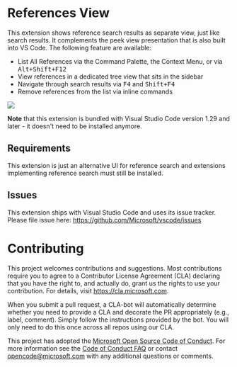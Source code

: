 # References View

This extension shows reference search results as separate view, just like search results. It complements the peek view presentation that is also built into VS Code. The following feature are available:

- List All References via the Command Palette, the Context Menu, or via <kbd>Alt+Shift+F12</kbd>
- View references in a dedicated tree view that sits in the sidebar
- Navigate through search results via <kbd>F4</kbd> and <kbd>Shift+F4</kbd>
- Remove references from the list via inline commands

![](https://raw.githubusercontent.com/microsoft/vscode-references-view/master/media/demo.png)

**Note** that this extension is bundled with Visual Studio Code version 1.29 and later - it doesn't need to be installed anymore.

## Requirements

This extension is just an alternative UI for reference search and extensions implementing reference search must still be installed.

## Issues

This extension ships with Visual Studio Code and uses its issue tracker. Please file issue here: https://github.com/Microsoft/vscode/issues

# Contributing

This project welcomes contributions and suggestions. Most contributions require you to agree to a
Contributor License Agreement (CLA) declaring that you have the right to, and actually do, grant us
the rights to use your contribution. For details, visit https://cla.microsoft.com.

When you submit a pull request, a CLA-bot will automatically determine whether you need to provide
a CLA and decorate the PR appropriately (e.g., label, comment). Simply follow the instructions
provided by the bot. You will only need to do this once across all repos using our CLA.

This project has adopted the [Microsoft Open Source Code of Conduct](https://opensource.microsoft.com/codeofconduct/).
For more information see the [Code of Conduct FAQ](https://opensource.microsoft.com/codeofconduct/faq/) or
contact [opencode@microsoft.com](mailto:opencode@microsoft.com) with any additional questions or comments.
